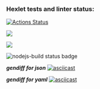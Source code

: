 ### Hexlet tests and linter status:
[![Actions Status](https://github.com/artch3r/frontend-project-46/workflows/hexlet-check/badge.svg)](https://github.com/artch3r/frontend-project-46/actions)

<a href="https://codeclimate.com/github/artch3r/frontend-project-46/maintainability"><img src="https://api.codeclimate.com/v1/badges/d5ceb180e9d977478917/maintainability" /></a>

<a href="https://codeclimate.com/github/artch3r/frontend-project-46/test_coverage"><img src="https://api.codeclimate.com/v1/badges/d5ceb180e9d977478917/test_coverage" /></a>

![nodejs-build status badge](https://github.com/artch3r/frontend-project-46/actions/workflows/nodejs-build.yml/badge.svg)

*__gendiff for json__*
[![asciicast](https://asciinema.org/a/sXjxoCNDkZ4698xggL80Y80ZA.svg)](https://asciinema.org/a/sXjxoCNDkZ4698xggL80Y80ZA)

*__gendiff for yaml__*
[![asciicast](https://asciinema.org/a/PWTrZ8TDCfYL28NXxk25S7VuY.svg)](https://asciinema.org/a/PWTrZ8TDCfYL28NXxk25S7VuY)

